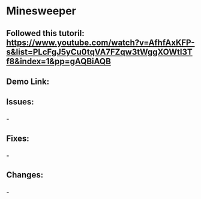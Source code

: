 # Minesweeper


## Followed this tutoril: https://www.youtube.com/watch?v=AfhfAxKFP-s&list=PLcFgJ5yCu0tqVA7FZqw3tWggXOWtI3Tf8&index=1&pp=gAQBiAQB
## Demo Link:

## Issues:
### -

## Fixes:
### -

## Changes:
### -
